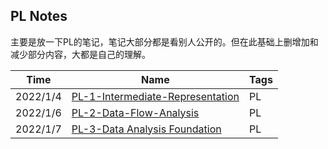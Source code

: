 ## PL Notes

主要是放一下PL的笔记，笔记大部分都是看别人公开的。但在此基础上删增加和减少部分内容，大都是自己的理解。



| Time     | Name                                                         | Tags |
| -------- | ------------------------------------------------------------ | ---- |
| 2022/1/4 | [PL-1-Intermediate-Representation](./Intermediate-Representation.md) | PL   |
| 2022/1/6 | [PL-2-Data-Flow-Analysis](./Data-Flow-Analysis.md)           | PL   |
| 2022/1/7 | [PL-3-Data Analysis Foundation](./Data-Analysis-Foundation.md) | PL   |

